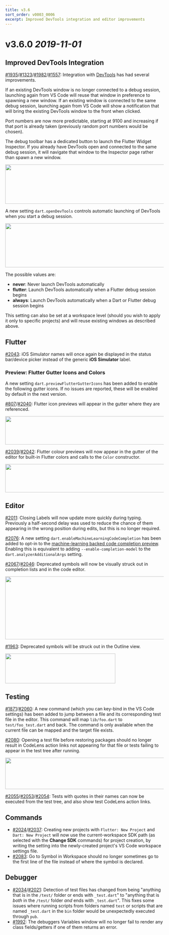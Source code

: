 ```yaml
---
title: v3.6
sort_order: v0003_0006
excerpt: Improved DevTools integration and editor improvements
---
```


# v3.6.0 *2019-11-01*

## Improved DevTools Integration

[#1935](https://github.com/Dart-Code/Dart-Code/issues/1935)/[#1323](https://github.com/Dart-Code/Dart-Code/issues/1323)/[#1982](https://github.com/Dart-Code/Dart-Code/issues/1982)/[#1557](https://github.com/Dart-Code/Dart-Code/issues/1557): Integration with [DevTools](https://flutter.dev/docs/development/tools/devtools/overview) has had several improvements.

If an existing DevTools window is no longer connected to a debug session, launching again from VS Code will reuse that window in preference to spawning a new window. If an existing window is connected to the same debug session, launching again from VS Code will show a notification that will bring the existing DevTools window to the front when clicked.

Port numbers are now more predictable, starting at 9100 and increasing if that port is already taken (previously random port numbers would be chosen).

The debug toolbar has a dedicated button to launch the Flutter Widget Inspector. If you already have DevTools open and connected to the same debug session, it will navigate that window to the Inspector page rather than spawn a new window.

<img loading="lazy" src="/images/release_notes/v3.6/devtools_on_toolbar.png" width="700" height="125" />

A new setting `dart.openDevTools` controls automatic launching of DevTools when you start a debug session.

<img loading="lazy" src="/images/release_notes/v3.6/devtools_setting_launch.png" width="700" height="140" />

The possible values are:

- **never**: Never launch DevTools automatically
- **flutter**: Launch DevTools automatically when a Flutter debug session begins
- **always**: Launch DevTools automatically when a Dart or Flutter debug session begins

This setting can also be set at a workspace level (should you wish to apply it only to specific projects) and will reuse existing windows as described above.

## Flutter

[#2043](https://github.com/Dart-Code/Dart-Code/issues/2043): iOS Simulator names will once again be displayed in the status bar/device picker instead of the generic **iOS Simulator** label.

### Preview: Flutter Gutter Icons and Colors

A new setting `dart.previewFlutterGutterIcons` has been added to enable the following gutter icons. If no issues are reported, these will be enabled by default in the next version.

[#807](https://github.com/Dart-Code/Dart-Code/issues/807)/[#2040](https://github.com/Dart-Code/Dart-Code/issues/2040): Flutter icon previews will appear in the gutter where they are referenced.

<img loading="lazy" src="/images/release_notes/v3.6/gutter_icons.png" width="700" height="90" />

[#2039](https://github.com/Dart-Code/Dart-Code/issues/2039)/[#2042](https://github.com/Dart-Code/Dart-Code/issues/2042): Flutter colour previews will now appear in the gutter of the editor for built-in Flutter colors and calls to the `Color` constructor.

<img loading="lazy" src="/images/release_notes/v3.6/gutter_colors.png" width="700" height="90" />

## Editor

[#2011](https://github.com/Dart-Code/Dart-Code/issues/2011): Closing Labels will now update more quickly during typing. Previously a half-second delay was used to reduce the chance of them appearing in the wrong position during edits, but this is no longer required.

[#2076](https://github.com/Dart-Code/Dart-Code/pull/2076): A new setting `dart.enableMachineLearningCodeCompletion` has been added to opt-in to the [machine-learning backed code completion preview](https://github.com/dart-lang/sdk/wiki/Previewing-Dart-code-completions-powered-by-machine-learning). Enabling this is equivalent to adding `--enable-completion-model` to the `dart.analyzerAdditionalArgs` setting.

[#2067](https://github.com/Dart-Code/Dart-Code/issues/2067)/[#2046](https://github.com/Dart-Code/Dart-Code/issues/2046): Deprecated symbols will now be visually struck out in completion lists and in the code editor.

<img loading="lazy" src="/images/release_notes/v3.6/deprecated_editor_completion.png" width="700" height="200" />

[#1963](https://github.com/Dart-Code/Dart-Code/issues/1963): Deprecated symbols will be struck out in the Outline view.

<img loading="lazy" src="/images/release_notes/v3.6/deprecated_outline.png" width="350" height="95" />

## Testing

[#1871](https://github.com/Dart-Code/Dart-Code/issues/1871)/[#2060](https://github.com/Dart-Code/Dart-Code/issues/2060): A new command (which you can key-bind in the VS Code settings) has been added to jump between a file and its corresponding test file in the editor. This command will map `lib/foo.dart` to `test/foo_test.dart` and back. The command is only available when the current file can be mapped and the target file exists.

[#2080](https://github.com/Dart-Code/Dart-Code/issues/2080): Opening a test file before restoring packages should no longer result in CodeLens action links not appearing for that file or tests failing to appear in the test tree after running.

<img loading="lazy" src="/images/release_notes/v3.6/go_to_test_implementation.png" width="700" height="100" />

[#2055](https://github.com/Dart-Code/Dart-Code/issues/2055)/[#2053](https://github.com/Dart-Code/Dart-Code/issues/2053)/[#2054](https://github.com/Dart-Code/Dart-Code/issues/2054): Tests with quotes in their names can now be executed from the test tree, and also show test CodeLens action links.

## Commands

- [#2024](https://github.com/Dart-Code/Dart-Code/issues/2024)/[#2037](https://github.com/Dart-Code/Dart-Code/issues/2037): Creating new projects with `Flutter: New Project` and `Dart: New Project` will now use the current-workspace SDK path (as selected with the **Change SDK** commands) for project creation, by writing the setting into the newly-created project's VS Code workspace settings file.
- [#2083](https://github.com/Dart-Code/Dart-Code/issues/2083): Go to Symbol in Workspace should no longer sometimes go to the first line of the file instead of where the symbol is declared.

## Debugger

- [#2034](https://github.com/Dart-Code/Dart-Code/issues/2034)/[#2021](https://github.com/Dart-Code/Dart-Code/issues/2021): Detection of test files has changed from being "anything that is in the `/test/` folder or ends with `_test.dart`" to "anything that is *both* in the `/test/` folder *and* ends with `_test.dart`". This fixes some issues where running scripts from folders named `test` or scripts that are named `_test.dart` in the `bin` folder would be unexpectedly executed through `pub`.
- [#1992](https://github.com/Dart-Code/Dart-Code/issues/1992): The debuggers Variables window will no longer fail to render any class fields/getters if one of them returns an error.
